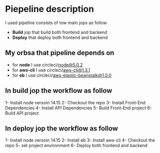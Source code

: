 # Piepeline description
I used pipeline consists of tow main jops as follow
* **Build** jop that build both frontend and backend 
* **Deploy** that deploy both frontend and backend

## My orbsa that pipeline depends on

*  for **node** I use circleci/node@5.0.2
*  for **aws-cli** I use circleci/aws-cli@1.3.1
*  for **eb** I use circleci/aws-elastic-beanstalk@1.0.0

## In build jop the workflow as follow

1- Install node versoin 14.15
2- Checkout the repo
3- Install Front-End Dependencies
4- Install API Dependencies
5- Build Front-End project
6- Build API project

## In deploy jop the workflow as follow

1- Install node versoin 14.15
2- Install eb
3- Install aws-cli
4- Checkout the repo
5- set project environment
6- Deploy both frontend and backend
